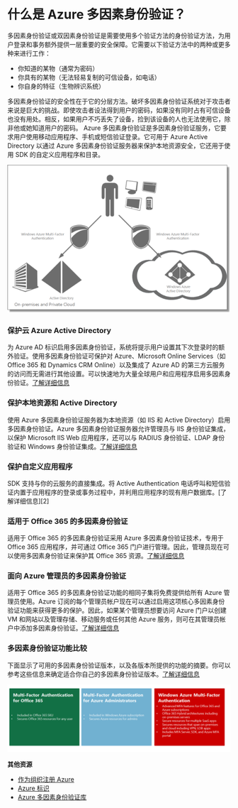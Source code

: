 <properties linkid="" urlDisplayName="" pageTitle="" metaKeywords="" description="" metaCanonical="" services="" documentationCenter="" title="What is Azure Multi-Factor Authentication?" authors="billmath" solutions="" manager="terrylan" editor="lisatoft" />

# 什么是 Azure 多因素身份验证？

多因素身份验证或双因素身份验证是需要使用多个验证方法的身份验证方法，为用户登录和事务额外提供一层重要的安全保障。它需要以下验证方法中的两种或更多种来进行工作：

-   你知道的某物（通常为密码）
-   你具有的某物（无法轻易复制的可信设备，如电话）
-   你自身的特征（生物辨识系统）

多因素身份验证的安全性在于它的分层方法。破坏多因素身份验证系统对于攻击者来说是巨大的挑战。即使攻击者设法得到用户的密码，如果没有同时占有可信设备也没有用处。相反，如果用户不巧丢失了设备，捡到该设备的人也无法使用它，除非他或她知道用户的密码。
Azure 多因素身份验证是多因素身份验证服务，它要求用户使用移动应用程序、手机或短信验证登录。它可用于 Azure Active Directory 以通过 Azure 多因素身份验证服务器来保护本地资源安全，它还用于使用 SDK 的自定义应用程序和目录。

![Azure 多因素身份验证][Azure 多因素身份验证]

### 保护云 Azure Active Directory

为 Azure AD 标识启用多因素身份验证，系统将提示用户设置其下次登录时的额外验证。使用多因素身份验证可保护对 Azure、Microsoft Online Services（如 Office 365 和 Dynamics CRM Online）以及集成了 Azure AD 的第三方云服务的访问而无需进行其他设置。可以快速地为大量全球用户和应用程序启用多因素身份验证。[了解详细信息][了解详细信息]

### 保护本地资源和 Active Directory

使用 Azure 多因素身份验证服务器为本地资源（如 IIS 和 Active Directory）启用多因素身份验证。Azure 多因素身份验证服务器允许管理员与 IIS 身份验证集成，以保护 Microsoft IIS Web 应用程序，还可以与 RADIUS 身份验证、LDAP 身份验证和 Windows 身份验证集成。[了解详细信息][1]

### 保护自定义应用程序

</p>
SDK 支持与你的云服务的直接集成。将 Active Authentication 电话呼叫和短信验证内置于应用程序的登录或事务过程中，并利用应用程序的现有用户数据库。[了解详细信息][2]

### 适用于 Office 365 的多因素身份验证

适用于 Office 365 的多因素身份验证采用 Azure 多因素身份验证技术，专用于 Office 365 应用程序，并可通过 Office 365 门户进行管理。因此，管理员现在可以使用多因素身份验证来保护其 Office 365 资源。[了解详细信息][3]

### 面向 Azure 管理员的多因素身份验证

适用于 Office 365 的多因素身份验证功能的相同子集将免费提供给所有 Azure 管理员使用。Azure 订阅的每个管理员帐户现在可以通过启用这项核心多因素身份验证功能来获得更多的保护。因此，如果某个管理员想要访问 Azure 门户以创建 VM 和网站以及管理存储、移动服务或任何其他 Azure 服务，则可在其管理员帐户中添加多因素身份验证。[了解详细信息][4]

### 多因素身份验证功能比较

下面显示了可用的多因素身份验证版本，以及各版本所提供的功能的摘要。你可以参考这些信息来确定适合你自己的多因素身份验证版本。[了解详细信息][4]

![Azure 多因素身份验证功能比较][Azure 多因素身份验证功能比较]

**其他资源**

-   [作为组织注册 Azure][作为组织注册 Azure]
-   [Azure 标识][Azure 标识]
-   [Azure 多因素身份验证库][Azure 多因素身份验证库]

  [Azure 多因素身份验证]: ./media/multi-factor-authentication/WAMFA1.png
  [了解详细信息]: http://msdn.microsoft.com/zh-cn/library/dn249466.aspx
  [1]: http://msdn.microsoft.com/zh-cn/library/dn249467.aspx
  [2]: http://msdn.microsoft.com/zh-cn/library/dn249464.aspx
  [3]: http://msdn.microsoft.com/zh-cn/library/dn383636.aspx
  [4]: http://msdn.microsoft.com/zh-cn/library/dn249471.aspx
  [Azure 多因素身份验证功能比较]: ./media/multi-factor-authentication/mfacomparison1.png
  [作为组织注册 Azure]: /documentation/articles/sign-up-organization/
  [Azure 标识]: /documentation/articles/fundamentals-identity/
  [Azure 多因素身份验证库]: http://technet.microsoft.com/en-us/library/dn249471.aspx
